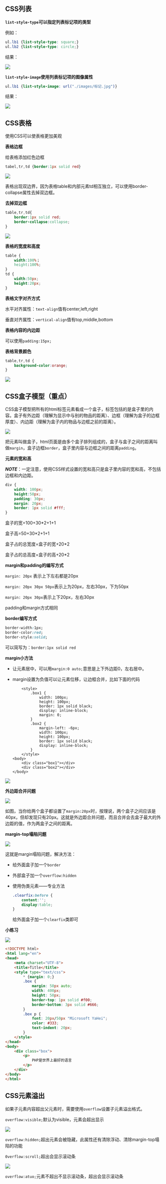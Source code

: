 ## CSS列表

**`list-style-type`可以指定列表标记项的类型**

例如：

```css
ul.lb1 {list-style-type: square;}
ul.lb2 {list-style-type: circle;}
```

结果：

![](images/0301.png)

**`list-style-image`使用列表标记项的图像属性**

```css
ul.lb1 {list-style-image: url("./images/标记.jpg")}
```

结果：

![](images/0302.png)

## CSS表格

使用CSS可以使表格更加美观

**表格边框**

给表格添加红色边框

```css
tabel,tr,td {border:1px solid red}
```

![](images/0303.png)

表格出现双边界，因为表格table和内部元素td相互独立，可以使用border-collapse属性去掉双边框。

**去掉双边框**

```css
table,tr,td{
    border:1px solid red;
    border-collapse:collapse;
}
```

![](images/0304.png)

**表格的宽度和高度**

```css
table {
    width:100%；
    height:100%;
}
td {
    width:50px;
    height:20px;
}
```

**表格文字对齐方式**

水平对齐属性：`text-align`值有center,left,right

垂直对齐属性：`vertical-align`值有top,middle,bottom

**表格内容的内边距**

可以使用`padding:15px;`

**表格背景颜色**

```css
table,tr,td {
    background-color:orange;
}
```

![](images/0305.png)

## CSS盒子模型（重点）

CSS盒子模型把所有的html标签元素看成一个盒子，标签包括的是盒子里的内容。盒子有外边距（理解为显示中与别的物品的距离）、边框（理解为盒子的边框厚度）、内边距（理解为盒子内的物品与边框之前的距离）。

![](images/0306.jpg)

把元素叫做盒子，html页面是由多个盒子排列组成的，盒子与盒子之间的距离叫做`margin`，盒子边框`border`，盒子里内容与边框之间的距离`padding`。

**元素的宽和高**

***NOTE***：一定注意，使用CSS样式设置的宽和高只是盒子里内容的宽和高，不包括边框和内边距。

```css
div {
    width: 100px;
    height:50px;
    padding: 30px;
    margin: 20px;
    border: 1px solid #fff;
}
```

盒子的宽=100+30*2+1+1

盒子高=50+30*2+1+1

盒子占的总宽度=盒子的宽+20*2

盒子占的总高度=盒子的高+20*2

**margin和padding的编写方式**

`margin: 20px` 表示上下左右都是20px

`margin: 20px 30px 50px`表示上为20px，左右30px，下为50px

`margin: 20px 30px`表示上下20px，左右30px

padding和margin方式相同

**border编写方式**

```css
border-width:1px;
border-color:red;
border-style:solid;
```

可以简写为：`border:1px solid red`

**margin小方法**

* 让元素居中，可以用`margin:0 auto;`意思是上下外边距0，左右居中。

* margin设置为负值可以让元素位移，让边框合并，比如下面的代码

    ```
        <style>
            .box1 {
                width: 100px;
                height: 100px;
                border: 1px solid black;
                display: inline-block;
                margin: 0;
            }
            .box2 {
                margin-left: -6px;
                width: 100px;
                height: 100px;
                border: 1px solid black;
                display: inline-block;
            }
        </style>
    <body>
        <div class="box1"></div>
        <div class="box2"></div>
    </body>
    ```

![](images/0307.gif)

**外边距合并问题**

![](images/0308.png)

如图，当你给两个盒子都设置了`margin:20px`时，按理说，两个盒子之间应该是40px，但却发现只有20px。这就是外边距合并问题，而且合并会去盒子最大的外边距的值，作为两盒子之间的距离。

**margin-top塌陷问题**

![](images/0309.png)

这就是margin塌陷问题，解决方法：

* 给外面盒子加一个`border`

* 外部盒子加一个`overflow:hidden`

* 使用伪类元素——专业方法

    ```css
    .clearfix:before {
        content:'';
        display:table;
    }
    ```

    给外面盒子加一个`clearfix`类即可

**小练习**

![](images/0310.png)

```html
<!DOCTYPE html>
<html lang="en">
<head>
    <meta charset="UTF-8">
    <title>Title</title>
    <style type="text/css">
        * {margin: 0;}
        .box {
            margin: 50px auto;
            width: 400px;
            height: 50px;
            border-top: 1px solid #f00;
            border-bottom: 3px solid #666;
        }
        .box p {
            font: 20px/50px "Microsoft YaHei";
            color: #333;
            text-indent: 20px;
        }
    </style>
</head>
<body>
    <div class="box">
        <p>
            PHP是世界上最好的语言
        </p>
    </div>
</body>
</html>
```

## CSS元素溢出

如果子元素内容超出父元素时，需要使用`overflow`设置子元素溢出格式。

`overflow:visible;`默认为visible，元素会超出显示

![](images/0311.png)

`overflow:hidden;`超出元素会被隐藏，此属性还有清除浮动、清除margin-top塌陷的功能

`0verflow:scroll;`超出会显示滚动条

![](images/0312.gif)

`overflow:atuo;`元素不超出不显示滚动条，超出会显示滚动条